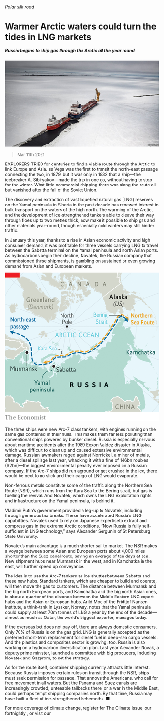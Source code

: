 ###### Polar silk road

# Warmer Arctic waters could turn the tides in LNG markets 

##### Russia begins to ship gas through the Arctic all the year round 

![image](images/20210313_FNP002_0.jpg) 

> Mar 11th 2021 


EXPLORERS TRIED for centuries to find a viable route through the Arctic to link Europe and Asia. ss Vega was the first to transit the north-east passage connecting the two, in 1879, but it was only in 1932 that a ship—the icebreaker A. Sibiryakov—made the trip in one go, without having to stop for the winter. What little commercial shipping there was along the route all but vanished after the fall of the Soviet Union. 


The discovery and extraction of vast liquefied natural gas (LNG) reserves on the Yamal peninsula in Siberia in the past decade has renewed interest in bulk transport on the waters of the high north. The warming of the Arctic, and the development of ice-strengthened tankers able to cleave their way through floes up to two metres thick, now make it possible to ship gas and other materials year-round, though especially cold winters may still hinder traffic. 



In January this year, thanks to a rise in Asian economic activity and high consumer demand, it was profitable for three vessels carrying LNG to travel between the Sabetta terminal on the Yamal peninsula and north Asian ports. As hydrocarbons begin their decline, Novatek, the Russian company that commissioned these shipments, is gambling on sustained or even growing demand from Asian and European markets. 

![image](images/20210313_FNM904.png) 



The three ships were new Arc-7 class tankers, with engines running on the same gas contained in their hulls. This makes them far less polluting than conventional ships powered by bunker diesel. Russia is especially nervous about maritime accidents after the 1989 Exxon Valdez disaster in Alaska, which was difficult to clean up and caused extensive environmental damage. Russian lawmakers raged against Nornickel, a miner of metals, after a diesel spillage last year, whacking it with a fine of 146bn roubles ($2bn)—the biggest environmental penalty ever imposed on a Russian company. If the Arc-7 ships did run aground or get crushed in the ice, there would be next to no slick and their cargo of LNG would evaporate.


Non-ferrous metals constitute some of the traffic along the Northern Sea Route (NSR), which runs from the Kara Sea to the Bering strait, but gas is fuelling the revival. And Novatek, which owns the LNG exploitation rights and infrastructure on the Yamal peninsula, is behind it.


Vladimir Putin’s government provided a leg-up to Novatek, including through generous tax breaks. These have accelerated Russia’s LNG capabilities. Novatek used to rely on Japanese expertiseto extract and compress gas in the extreme Arctic conditions. “Now Russia is fully self-sufficient in LNG technology,” says Alexander Sergunin of St Petersburg State University. 


Novatek’s main advantage is a much shorter sail to market. The NSR makes a voyage between some Asian and European ports about 4,000 miles shorter than the Suez canal route, saving an average of ten days at sea. New shipment hubs near Murmansk in the west, and in Kamchatka in the east, will further speed up conveyance. 


The idea is to use the Arc-7 tankers as ice shuttlesbetween Sabetta and these new hubs. Standard tankers, which are cheaper to build and operate, will then move the gas to customers. The distance between Murmansk and the big north European ports, and Kamchatka and the big north Asian ones, is about a quarter of the distance between the Middle Eastern LNG export hubs and the Asian or European hubs. Arild Moe of the Fridtjof Nansen Institute, a think-tank in Lysaker, Norway, notes that the Yamal peninsula could supply at least 70m tonnes of LNG a year by the end of the decade—almost as much as Qatar, the world’s biggest exporter, manages today. 


If the overseas bet does not pay off, there are always domestic consumers. Only 70% of Russia is on the gas grid. LNG is generally accepted as the preferred short-term replacement for diesel fuel in deep-sea cargo vessels. And the plastics and composites sector is growing, too. Russia is also working on a hydrocarbon diversification plan. Last year Alexander Novak, a deputy prime minister, launched a committee with big producers, including Novatek and Gazprom, to set the strategy. 


As for the route itself, container shipping currently attracts little interest. Because Russia imposes certain rules on transit through the NSR, ships must seek permission for passage. That annoys the Americans, who call for free movement in all waters. But the Panama and Suez canals are increasingly crowded; untenable tailbacks there, or a war in the Middle East, could perhaps tempt shipping companies north. By that time, Russia may have built a fleet of ice-strengthened behemoths. ■


For more coverage of climate change, register for The Climate Issue, our fortnightly , or visit our 

